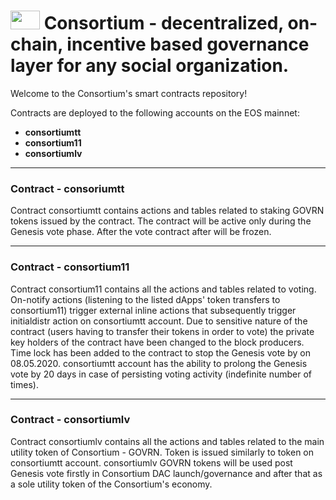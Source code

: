 <h1> <img src="https://user-images.githubusercontent.com/46645013/78460735-fb03f280-76cb-11ea-9c1e-eb86c1511462.png" width="47" height="30"> Consortium - decentralized, on-chain, incentive based governance layer for any social organization.  </h1>


Welcome to the Consortium's smart contracts repository! 

<p>Contracts are deployed to the following accounts on the EOS mainnet:
        <ul>
        <li><b>consortiumtt</b>   </li>
        <li><b>consortium11</b>   </li>
        <li><b>consortiumlv</b>   </li>   </ul></p>
        <hr></hr>
<h3>Contract - consoriumtt </h3>

Contract consortiumtt contains actions and tables related to staking GOVRN tokens issued by the contract. The contract will be active only during the Genesis vote phase. After the vote contract after will be frozen.
<hr></hr>
<h3>Contract - consortium11 </h3>

Contract consortium11 contains all the actions and tables related to voting. On-notify actions (listening to the listed dApps' token transfers to consortium11) trigger external inline actions that subsequently trigger initialdistr action on consortiumtt account.
Due to sensitive nature of the contract (users having to transfer their tokens in order to vote) the private key holders of the contract have been changed to the block
producers. Time lock has been added to the contract to stop the Genesis vote by on 08.05.2020. consortiumtt account has the ability to prolong the Genesis vote by 20 days in case of 
persisting voting activity (indefinite number of times). 
<hr></hr>
<h3>Contract - consortiumlv </h3>

Contract consortiumlv contains all the actions and tables related to the main utility token of Consortium - GOVRN. Token is issued similarly to token on consortiumtt account. consortiumlv GOVRN tokens will be used post Genesis vote firstly in Consortium DAC launch/governance and after that as a sole utility token of the Consortium's economy.
